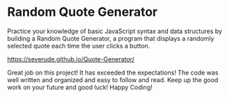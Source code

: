 # Random Quote Generator

Practice your knowledge of basic JavaScript syntax and data structures by building a Random Quote Generator, a program that displays a randomly selected quote each time the user clicks a button.

https://severude.github.io/Quote-Generator/

Great job on this project! It has exceeded the expectations! The code was well written and organized and easy to follow and read. Keep up the good work on your future and good luck! Happy Coding!
